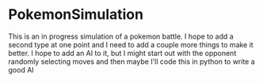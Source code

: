 # PokemonSimulation
This is an in progress simulation of a pokemon battle. I hope to add a second type at one point and I need to add a couple more things to make it better. I hope to add an AI to it, but I might start out with the opponent randomly selecting moves and then maybe I'll code this in python to write a good AI
